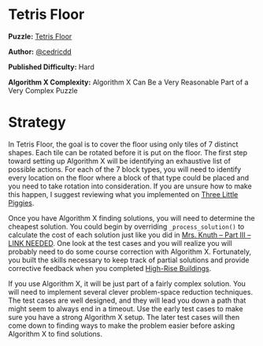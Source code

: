 # Tetris Floor

__Puzzle:__ [Tetris Floor](https://www.codingame.com/training/hard/tetris-floor)

__Author:__ [@cedricdd](https://www.codingame.com/profile/20f5f88d86185be4439fc7297df0aa073968164)

__Published Difficulty:__ Hard

__Algorithm X Complexity:__ Algorithm X Can Be a Very Reasonable Part of a Very Complex Puzzle

# Strategy

In Tetris Floor, the goal is to cover the floor using only tiles of 7 distinct shapes. Each tile can be rotated before it is put on the floor. The first step toward setting up Algorithm X will be identifying an exhaustive list of possible actions. For each of the 7 block types, you will need to identify every location on the floor where a block of that type could be placed and you need to take rotation into consideration. If you are unsure how to make this happen, I suggest reviewing what you implemented on [Three Little Piggies](https://www.codingame.com/training/hard/three-little-piggies).

Once you have Algorithm X finding solutions, you will need to determine the cheapest solution. You could begin by overriding `_process_solution()` to calculate the cost of each solution just like you did in [Mrs. Knuth – Part III – LINK NEEDED](https://www.codingame.com). One look at the test cases and you will realize you will probably need to do some course correction with Algorithm X. Fortunately, you built the skills necessary to keep track of partial solutions and provide corrective feedback when you completed [High-Rise Buildings]( https://www.codingame.com/training/expert/high-rise-buildings).

If you use Algorithm X, it will be just part of a fairly complex solution. You will need to implement several clever problem-space reduction techniques. The test cases are well designed, and they will lead you down a path that might seem to always end in a timeout. Use the early test cases to make sure you have a strong Algorithm X setup. The later test cases will then come down to finding ways to make the problem easier before asking Algorithm X to find solutions.

